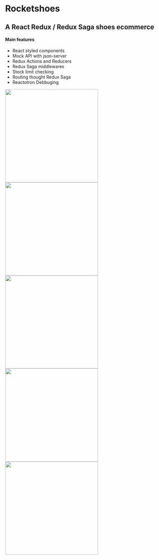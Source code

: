 # Rocketshoes
## A React Redux / Redux Saga shoes ecommerce

#### Main features
- React styled components
- Mock API with json-server
- Redux Actions and Reducers
- Redux Saga middlewares
- Stock limit checking
- Routing thought Redux Saga
- Reactotron Debbuging

<img src="/../master/screenshots/Home.png" width="300"> <img src="/../master/screenshots/Home_with_product.png" width="300">
<img src="/../master/screenshots/Cart.png" width="300">
<img src="/../master/screenshots/API_mock_products.png" width="300"> <img src="/../master/screenshots/API_mock_stock.png" width="300">
